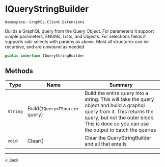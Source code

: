 # IQueryStringBuilder

`Namespace: GraphQL.Client.Extensions`

Builds a GraphQL query from the Query Object. For parameters it  support simple parameters, ENUMs, Lists, and Objects.  For selections fields it supports sub-selects with params as above.    Most all structures can be recursive, and are unwound as needed

```csharp
public interface IQueryStringBuilder
```

## Methods

| Type | Name | Summary |
| --- | --- | --- |
| `String` | Build(`IQuery<TSource>` query) | Build the entire query into a string. This will take  the query object and build a graphql query from it. This  returns the query, but not the outer block. This is done so  you can use the output to batch the queries |
| `void` | Clear() | Clear the QueryStringBuilder and all that entails |

---

[`< Back`](../)
